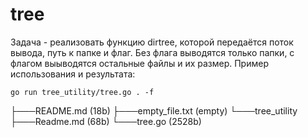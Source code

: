 # tree

Задача - реализовать функцию dirtree, которой передаётся поток вывода, путь к папке и флаг. Без флага выводятся только папки, с флагом выыводятся остальные файлы и их размер.
Пример использования и результата:

`go run tree_utility/tree.go . -f`

├───README.md (18b)
├───empty_file.txt (empty)
└───tree_utility
	├───Readme.md (68b)
	└───tree.go (2528b)